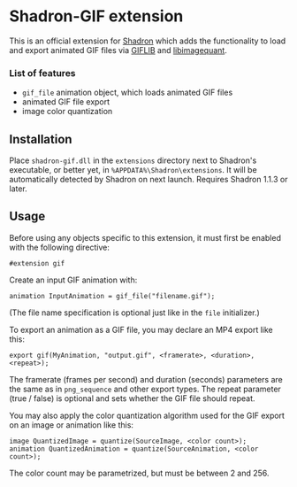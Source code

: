 
# Shadron-GIF extension

This is an official extension for [Shadron](http://www.shadron.info/)
which adds the functionality to load and export animated GIF files via
[GIFLIB](http://giflib.sourceforge.net/) and [libimagequant](https://pngquant.org/lib/).

### List of features
 - `gif_file` animation object, which loads animated GIF files
 - animated GIF file export
 - image color quantization

## Installation

Place `shadron-gif.dll`
in the `extensions` directory next to Shadron's executable, or better yet,
in `%APPDATA%\Shadron\extensions`. It will be automatically detected by Shadron on next launch.
Requires Shadron 1.1.3 or later.

## Usage

Before using any objects specific to this extension, it must first be enabled with the following directive:

    #extension gif

Create an input GIF animation with:

    animation InputAnimation = gif_file("filename.gif");

(The file name specification is optional just like in the `file` initializer.)

To export an animation as a GIF file, you may declare an MP4 export like this:

    export gif(MyAnimation, "output.gif", <framerate>, <duration>, <repeat>);

The framerate (frames per second) and duration (seconds) parameters are the same
as in `png_sequence` and other export types.
The repeat parameter (true / false) is optional and sets whether the GIF file
should repeat.

You may also apply the color quantization algorithm used for the GIF export
on an image or animation like this:

    image QuantizedImage = quantize(SourceImage, <color count>);
    animation QuantizedAnimation = quantize(SourceAnimation, <color count>);

The color count may be parametrized, but must be between 2 and 256.
